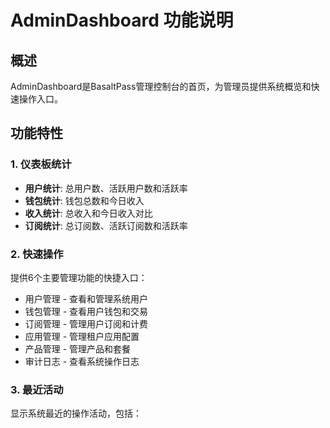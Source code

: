 # AdminDashboard 功能说明

## 概述

AdminDashboard是BasaltPass管理控制台的首页，为管理员提供系统概览和快速操作入口。

## 功能特性

### 1. 仪表板统计
- **用户统计**: 总用户数、活跃用户数和活跃率
- **钱包统计**: 钱包总数和今日收入
- **收入统计**: 总收入和今日收入对比
- **订阅统计**: 总订阅数、活跃订阅数和活跃率

### 2. 快速操作
提供6个主要管理功能的快捷入口：
- 用户管理 - 查看和管理系统用户
- 钱包管理 - 查看用户钱包和交易
- 订阅管理 - 管理用户订阅和计费
- 应用管理 - 管理租户应用配置
- 产品管理 - 管理产品和套餐
- 审计日志 - 查看系统操作日志

### 3. 最近活动
显示系统最近的操作活动，包括：
- 用户注册
- 钱包交易（充值/提现）
- 订阅创建
- 应用创建
- 其他系统操作

### 4. 系统状态
显示当前系统运行状态：
- 系统可用性
- 应用总数
- 待处理任务
- 服务状态

## 技术实现

### 前端组件
- **文件位置**: `basaltpass-frontend/src/pages/admin/Dashboard.tsx`
- **路由配置**: `/admin` 和 `/admin/dashboard`
- **布局**: 使用AdminLayout组件
- **样式**: Tailwind CSS + Heroicons

### 后端API
新增了两个API端点：
- **GET /api/v1/admin/dashboard/stats** - 获取仪表板统计数据
- **GET /api/v1/admin/dashboard/activities** - 获取最近活动记录

### API函数
在 `basaltpass-backend/internal/admin/handler.go` 中新增：
- `DashboardStatsHandler` - 统计数据处理函数
- `RecentActivitiesHandler` - 最近活动处理函数

### 前端API调用
在 `basaltpass-frontend/src/api/admin.ts` 中新增：
- `getDashboardStats()` - 获取统计数据
- `getRecentActivities()` - 获取最近活动

## 路由配置

更新了以下文件的路由配置：
- `basaltpass-frontend/src/router.tsx` - 添加AdminDashboard路由
- `basaltpass-frontend/src/components/AdminNavigation.tsx` - 更新仪表板链接
- `basaltpass-backend/internal/api/router.go` - 添加API路由

## 权限控制

AdminDashboard需要管理员权限访问：
- 前端使用`AdminLayout`组件和`ProtectedRoute`保护
- 后端API使用`AdminMiddleware()`中间件验证权限

## 数据来源

统计数据从以下数据表获取：
- `users` - 用户统计
- `wallets` - 钱包统计 
- `wallet_txs` - 交易和收入统计
- `subscriptions` - 订阅统计
- `audit_logs` - 活动记录

## 测试

创建了测试脚本 `test/test_admin_dashboard.ps1` 用于测试API功能。

## 使用方法

1. 启动后端服务
2. 启动前端服务
3. 以管理员身份登录
4. 访问 `/admin` 或 `/admin/dashboard` 路径

## 注意事项

- 当API调用失败时，会使用模拟数据作为降级方案
- 需要确保用户具有管理员角色权限
- 统计数据会实时从数据库获取
- 时间显示使用相对时间格式（如"2分钟前"）

## 后续优化建议

1. 添加数据缓存机制提高性能
2. 支持更多统计维度和图表展示
3. 添加数据刷新和实时更新功能
4. 支持自定义仪表板配置
5. 添加数据导出功能
